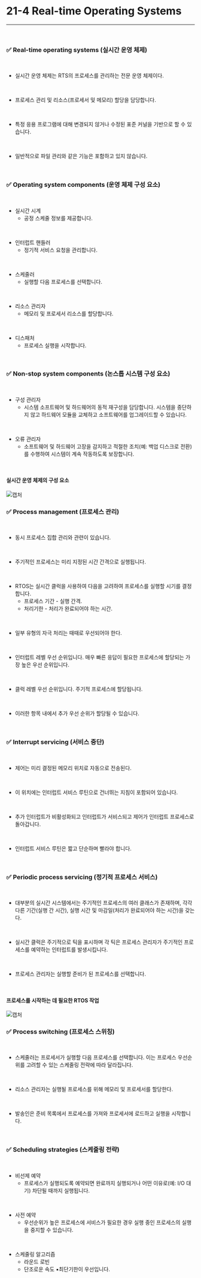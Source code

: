 # 21-4 Real-time Operating Systems
---

<br>

### ✅ Real-time operating systems (실시간 운영 체제)
<br>

- 실시간 운영 체제는 RTS의 프로세스를 관리하는 전문 운영 체제이다.
<br>

- 프로세스 관리 및 리소스(프로세서 및 메모리) 할당을 담당합니다.
<br>

- 특정 응용 프로그램에 대해 변경되지 않거나 수정된 표준 커널을 기반으로 할 수 있습니다.
<br>

- 일반적으로 파일 관리와 같은 기능은 포함하고 있지 않습니다.
<br>

### ✅ Operating system components (운영 체제 구성 요소)
<br>

- 실시간 시계
  - 공정 스케줄 정보를 제공합니다.
<br>

- 인터럽트 핸들러
  - 정기적 서비스 요청을 관리합니다.
<br>

- 스케줄러
  - 실행할 다음 프로세스를 선택합니다.
<br>

- 리소스 관리자
  - 메모리 및 프로세서 리소스를 할당합니다.
<br>

- 디스패처
  - 프로세스 실행을 시작합니다.
<br>

### ✅ Non-stop system components (논스톱 시스템 구성 요소)
<br>

- 구성 관리자
  - 시스템 소프트웨어 및 하드웨어의 동적 재구성을 담당합니다. 시스템을 중단하지 않고 하드웨어 모듈을 교체하고 소프트웨어를 업그레이드할 수 있습니다.
<br>

- 오류 관리자
  - 소프트웨어 및 하드웨어 고장을 감지하고 적절한 조치(예: 백업 디스크로 전환)를 수행하여 시스템이 계속 작동하도록 보장합니다.
<br>

#### 실시간 운영 체제의 구성 요소
![캡처](https://i.imgur.com/4o1arPu.png)
<br>

### ✅ Process management (프로세스 관리)
<br>

- 동시 프로세스 집합 관리와 관련이 있습니다.
<br>

- 주기적인 프로세스는 미리 지정된 시간 간격으로 실행됩니다.
<br>

- RTOS는 실시간 클럭을 사용하여 다음을 고려하여 프로세스를 실행할 시기를 결정합니다.
  - 프로세스 기간 - 실행 간격.
  - 처리기한 - 처리가 완료되어야 하는 시간.
<br>

- 일부 유형의 자극 처리는 때때로 우선되어야 한다.
<br>

- 인터럽트 레벨 우선 순위입니다. 매우 빠른 응답이 필요한 프로세스에 할당되는 가장 높은 우선 순위입니다.
<br>

- 클럭 레벨 우선 순위입니다. 주기적 프로세스에 할당됩니다.
<br>

- 이러한 항목 내에서 추가 우선 순위가 할당될 수 있습니다.
<br>

### ✅ Interrupt servicing (서비스 중단)
<br>

- 제어는 미리 결정된 메모리 위치로 자동으로 전송된다.
<br>

- 이 위치에는 인터럽트 서비스 루틴으로 건너뛰는 지침이 포함되어 있습니다.
<br>

- 추가 인터럽트가 비활성화되고 인터럽트가 서비스되고 제어가 인터럽트 프로세스로 돌아갑니다.
<br>

- 인터럽트 서비스 루틴은 짧고 단순하며 빨라야 합니다.
<br>

### ✅ Periodic process servicing (정기적 프로세스 서비스)
<br>

- 대부분의 실시간 시스템에서는 주기적인 프로세스의 여러 클래스가 존재하며, 각각 다른 기간(실행 간 시간), 실행 시간 및 마감일(처리가 완료되어야 하는 시간)을 갖는다.
<br>

- 실시간 클럭은 주기적으로 틱을 표시하며 각 틱은 프로세스 관리자가 주기적인 프로세스를 예약하는 인터럽트를 발생시킵니다.
<br>

- 프로세스 관리자는 실행할 준비가 된 프로세스를 선택합니다.
<br>

#### 프로세스를 시작하는 데 필요한 RTOS 작업
![캡처](https://i.imgur.com/CZ7cUoo.png)
<br>

### ✅ Process switching (프로세스 스위칭)
<br>

- 스케줄러는 프로세서가 실행할 다음 프로세스를 선택합니다. 이는 프로세스 우선순위를 고려할 수 있는 스케줄링 전략에 따라 달라집니다.
<br>

- 리소스 관리자는 실행될 프로세스를 위해 메모리 및 프로세서를 할당한다.
<br>

- 발송인은 준비 목록에서 프로세스를 가져와 프로세서에 로드하고 실행을 시작합니다.
<br>

### ✅ Scheduling strategies (스케줄링 전략)
<br>

- 비선제 예약
  - 프로세스가 실행되도록 예약되면 완료까지 실행되거나 어떤 이유로(예: I/O 대기) 차단될 때까지 실행됩니다.
<br>

- 사전 예약
  - 우선순위가 높은 프로세스에 서비스가 필요한 경우 실행 중인 프로세스의 실행을 중지할 수 있습니다.
<br>

- 스케줄링 알고리즘
  - 라운드 로빈
  - 단조로운 속도
▪최단기한이 우선입니다.


